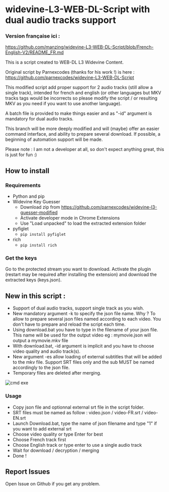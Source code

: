 # widevine-L3-WEB-DL-Script with dual audio tracks support

### Version française ici :
https://github.com/manzing/widevine-L3-WEB-DL-Script/blob/French-English-V2/README_FR.md

This is a script created to WEB-DL L3 Widevine Content.



Original script by Parnexcodes (thanks for his work !) is here :
https://github.com/parnexcodes/widevine-L3-WEB-DL-Script

This modified script add proper support for 2 audio tracks (still allow a single track), intended for french and english (or other languages but MKV tracks tags would be incorrects so please modify the script / or resulting MKV as you need if you want to use another language).

A batch file is provided to make things easier and as "-id" argument is mandatory for dual audio tracks.

This branch will be more deeply modified and will (maybe) offer an easier command interface, and ability to prepare several download.
If possible, a beginning of automation support will be made.

Please note : I am not a developer at all, so don't expect anything great, this is just for fun :)

## How to install
### Requirements
* Python and pip
* Widevine Key Guesser
  * Download zip from https://github.com/parnexcodes/widevine-l3-guesser-modified
  * Activate developer mode in Chrome Extensions
  * Use "Load unpacked" to load the extracted extension folder
* pyfiglet
  * `pip install pyfiglet`
* rich
  * `pip install rich`

### Get the keys
Go to the protected stream you want to download. Activate the plugin (restart may be required after installing the extension) and download the extracted keys (keys.json).


## New in this script : 
* Support of dual audio tracks, support single track as you wish.
* New mandatory argument -k to specify the json file name. Why ? To allow to prepare several json files named according to each video. You don't have to prepare and reload the script each time.
* Using download.bat you have to type in the filename of your json file. This name will be used for the output video
 eg : mymovie.json will output a mymovie.mkv file
* With download.bat, -id argument is implicit and you have to choose video quality and audio track(s). 
* New argument -es allow loading of external subtitles that will be added to the mkv file. Support SRT files only and the sub MUST be named accordingly to the json file.
* Temporary files are deleted after merging.


![cmd exe](https://user-images.githubusercontent.com/2737265/135748724-7dd8fe3a-9890-4341-b79a-ac4181d1aec6.png) 


### Usage

* Copy json file and optionnal external srt file in the script folder.
* SRT files must be named as follow : video.json / video-FR.srt / video-EN.srt
* Launch Download.bat, type the name of json filename and type "1" if you want to add external srt
* Choose video quality or type Enter for best
* Choose French track first
* Choose English track or type enter to use a single audio track
* Wait for download / decryption / merging
* Done !

## Report Issues

Open Issue on Github if you get any problem.

